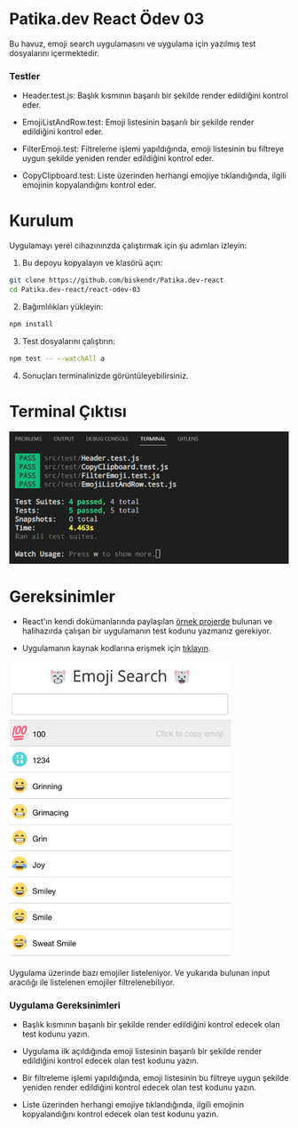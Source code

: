 # Patika.dev React Ödev 03

Bu havuz, emoji search uygulamasını ve uygulama için yazılmış test dosyalarını içermektedir.

### Testler

- Header.test.js: Başlık kısmının başarılı bir şekilde render edildiğini kontrol eder.

- EmojiListAndRow.test: Emoji listesinin başarılı bir şekilde render edildiğini kontrol eder.

- FilterEmoji.test: Filtreleme işlemi yapıldığında, emoji listesinin bu filtreye uygun şekilde yeniden render edildiğini kontrol eder.

- CopyClipboard.test: Liste üzerinden herhangi emojiye tıklandığında, ilgili emojinin kopyalandığını kontrol eder.

# Kurulum

Uygulamayı yerel cihazınınzda çalıştırmak için şu adımları izleyin:

1. Bu depoyu kopyalayın ve klasörü açın:

```bash
git clone https://github.com/biskendr/Patika.dev-react
cd Patika.dev-react/react-odev-03
```

2. Bağımlılıkları yükleyin:

```bash
npm install
```

3. Test dosyalarını çalıştırın:

```bash
npm test -- --watchAll a
```

4. Sonuçları terminalinizde görüntüleyebilirsiniz.
# Terminal Çıktısı

![output](/react-odev-03/public/terminal_output.png)

# Gereksinimler

- React'ın kendi dokümanlarında paylaşılan [örnek projerde](https://tr.reactjs.org/community/examples.html) bulunan ve halihazırda çalışan bir uygulamanın test kodunu yazmanız gerekiyor.

- Uygulamanın kaynak kodlarına erişmek için [tıklayın](https://drive.google.com/drive/folders/1bOYL7qxqD6VmANC7O-woqni5EFclpmJO).


<img src="https://raw.githubusercontent.com/Kodluyoruz/taskforce/main/react-patika/odev5/figures/preview.png" alt="Emoji Search App" width="400">


Uygulama üzerinde bazı emojiler listeleniyor. Ve yukarıda bulunan input aracılığı ile listelenen emojiler filtrelenebiliyor.

### Uygulama Gereksinimleri

- Başlık kısmının başarılı bir şekilde render edildiğini kontrol edecek olan test kodunu yazın.

- Uygulama ilk açıldığında emoji listesinin başarılı bir şekilde render edildiğini kontrol edecek olan test kodunu yazın.

- Bir filtreleme işlemi yapıldığında, emoji listesinin bu filtreye uygun şekilde yeniden render edildiğini kontrol edecek olan test kodunu yazın.

- Liste üzerinden herhangi emojiye tıklandığında, ilgili emojinin kopyalandığını kontrol edecek olan test kodunu yazın.

